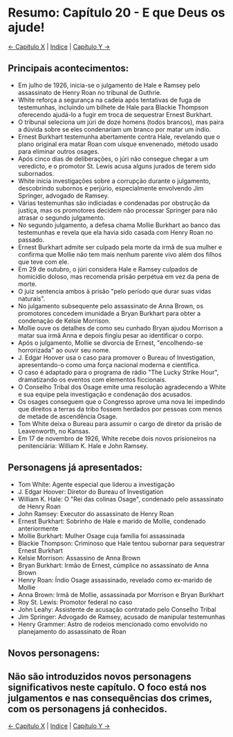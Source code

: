# Resumo: Capítulo 20 - E que Deus os ajude!

[← Capítulo X](assassinos_da_lua_das_flores_chapter_0X_resumo.md) | [Indice](README.md) | [Capítulo Y →](assassinos_da_lua_das_flores_chapter_0Y_resumo.md)

## Principais acontecimentos:
- Em julho de 1926, inicia-se o julgamento de Hale e Ramsey pelo assassinato de Henry Roan no tribunal de Guthrie.
- White reforça a segurança na cadeia após tentativas de fuga de testemunhas, incluindo um bilhete de Hale para Blackie Thompson oferecendo ajudá-lo a fugir em troca de sequestrar Ernest Burkhart.
- O tribunal seleciona um júri de doze homens (todos brancos), mas paira a dúvida sobre se eles condenariam um branco por matar um índio.
- Ernest Burkhart testemunha abertamente contra Hale, revelando que o plano original era matar Roan com uísque envenenado, método usado para eliminar outros osages.
- Após cinco dias de deliberações, o júri não consegue chegar a um veredicto, e o promotor St. Lewis acusa alguns jurados de terem sido subornados.
- White inicia investigações sobre a corrupção durante o julgamento, descobrindo subornos e perjúrio, especialmente envolvendo Jim Springer, advogado de Ramsey.
- Várias testemunhas são indiciadas e condenadas por obstrução da justiça, mas os promotores decidem não processar Springer para não atrasar o segundo julgamento.
- No segundo julgamento, a defesa chama Mollie Burkhart ao banco das testemunhas e revela que ela havia sido casada com Henry Roan no passado.
- Ernest Burkhart admite ser culpado pela morte da irmã de sua mulher e confirma que Mollie não tem mais nenhum parente vivo além dos filhos que teve com ele.
- Em 29 de outubro, o júri considera Hale e Ramsey culpados de homicídio doloso, mas recomenda prisão perpétua em vez da pena de morte.
- O juiz sentencia ambos à prisão "pelo período que durar suas vidas naturais".
- No julgamento subsequente pelo assassinato de Anna Brown, os promotores concedem imunidade a Bryan Burkhart para obter a condenação de Kelsie Morrison.
- Mollie ouve os detalhes de como seu cunhado Bryan ajudou Morrison a matar sua irmã Anna e depois fingiu pesar ao identificar o corpo.
- Após o julgamento, Mollie se divorcia de Ernest, "encolhendo-se horrorizada" ao ouvir seu nome.
- J. Edgar Hoover usa o caso para promover o Bureau of Investigation, apresentando-o como uma força nacional moderna e científica.
- O caso é adaptado para o programa de rádio "The Lucky Strike Hour", dramatizando os eventos com elementos ficcionais.
- O Conselho Tribal dos Osage emite uma resolução agradecendo a White e sua equipe pela investigação e condenação dos acusados.
- Os osages conseguem que o Congresso aprove uma nova lei impedindo que direitos a terras da tribo fossem herdados por pessoas com menos de metade de ascendência Osage.
- Tom White deixa o Bureau para assumir o cargo de diretor da prisão de Leavenworth, no Kansas.
- Em 17 de novembro de 1926, White recebe dois novos prisioneiros na penitenciária: William K. Hale e John Ramsey.

## Personagens já apresentados:
- Tom White: Agente especial que liderou a investigação
- J. Edgar Hoover: Diretor do Bureau of Investigation
- William K. Hale: O "Rei das colinas Osage", condenado pelo assassinato de Henry Roan
- John Ramsey: Executor do assassinato de Henry Roan
- Ernest Burkhart: Sobrinho de Hale e marido de Mollie, condenado anteriormente
- Mollie Burkhart: Mulher Osage cuja família foi assassinada
- Blackie Thompson: Criminoso que Hale tentou subornar para sequestrar Ernest Burkhart
- Kelsie Morrison: Assassino de Anna Brown
- Bryan Burkhart: Irmão de Ernest, cúmplice no assassinato de Anna Brown
- Henry Roan: Índio Osage assassinado, revelado como ex-marido de Mollie
- Anna Brown: Irmã de Mollie, assassinada por Morrison e Bryan Burkhart
- Roy St. Lewis: Promotor federal no caso
- John Leahy: Assistente de acusação contratado pelo Conselho Tribal
- Jim Springer: Advogado de Ramsey, acusado de manipular testemunhas
- Henry Grammer: Astro de rodeios mencionado como envolvido no planejamento do assassinato de Roan

## Novos personagens:
Não são introduzidos novos personagens significativos neste capítulo. O foco está nos julgamentos e nas consequências dos crimes, com os personagens já conhecidos. 
---
[← Capítulo X](assassinos_da_lua_das_flores_chapter_0X_resumo.md) | [Indice](README.md) | [Capítulo Y →](assassinos_da_lua_das_flores_chapter_0Y_resumo.md)